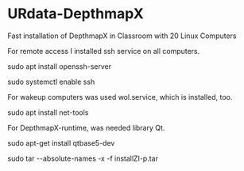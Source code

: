 # URdata-DepthmapX
Fast installation of DepthmapX in Classroom with 20 Linux Computers

For remote access I installed ssh service on all computers.

sudo apt install openssh-server

sudo systemctl enable ssh
    

For wakeup computers was used wol.service, which is installed, too.

sudo apt install net-tools


For DepthmapX-runtime, was needed library Qt.

sudo apt-get install qtbase5-dev

sudo tar --absolute-names -x -f installZI-p.tar
